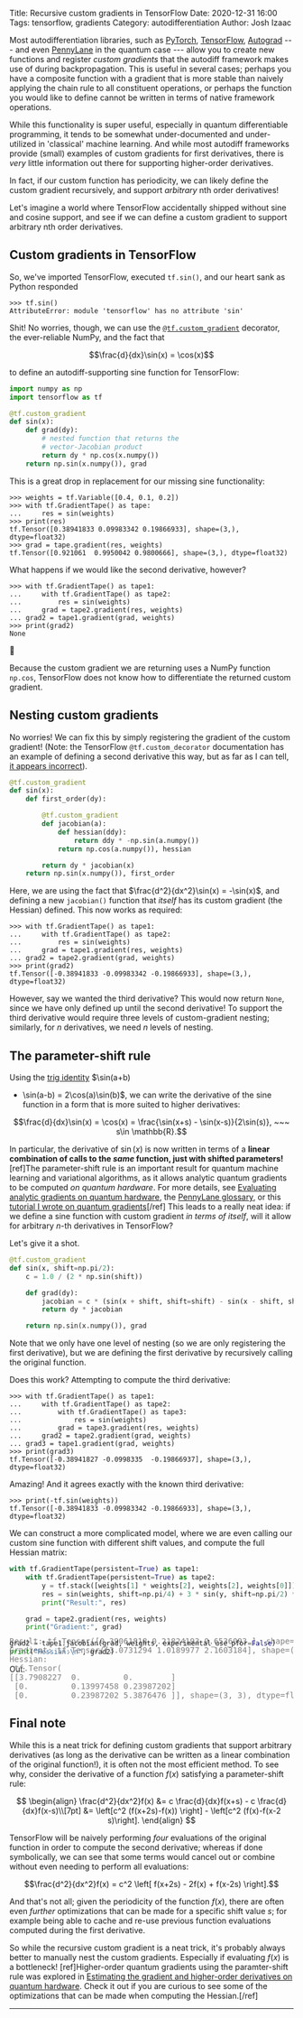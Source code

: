 Title: Recursive custom gradients in TensorFlow
Date: 2020-12-31 16:00
Tags: tensorflow, gradients
Category: autodifferentiation
Author: Josh Izaac

Most autodifferentiation libraries, such as [PyTorch](https://pytorch.org),
[TensorFlow](https://tensorflow.org), [Autograd](https://github.com/HIPS/autograd)
--- and even [PennyLane](https://pennylane.ai) in the quantum case --- allow you to
create new functions and register *custom gradients* that the autodiff framework
makes use of during backpropagation. This is useful in several cases; perhaps you have
a composite function with a gradient that is more stable than naively applying the
chain rule to all constituent operations, or perhaps the function you would like to
define cannot be written in terms of native framework operations.

While this functionality is super useful, especially in quantum differentiable programming,
it tends to be somewhat under-documented and under-utilized in 'classical' machine learning.
And while most autodiff frameworks provide (small) examples of custom gradients for first
derivatives, there is *very* little information out there for supporting higher-order derivatives.

In fact, if our custom function has periodicity, we can likely define the custom
gradient recursively, and support *arbitrary* nth order derivatives!

Let's imagine a world where TensorFlow accidentally shipped without sine and cosine support,
and see if we can define a custom gradient to support arbitrary nth order derivatives.

## Custom gradients in TensorFlow

So, we've imported TensorFlow, executed `tf.sin()`, and our heart sank as Python
responded

```pycon
>>> tf.sin()
AttributeError: module 'tensorflow' has no attribute 'sin'
```

Shit! No worries, though, we can use the
[`@tf.custom_gradient`](https://www.tensorflow.org/api_docs/python/tf/custom_gradient) decorator,
the ever-reliable NumPy, and the fact that

$$\frac{d}{dx}\sin(x) = \cos(x)$$

to define an autodiff-supporting sine function for TensorFlow:

```python
import numpy as np
import tensorflow as tf

@tf.custom_gradient
def sin(x):
    def grad(dy):
        # nested function that returns the
        # vector-Jacobian product
        return dy * np.cos(x.numpy())
    return np.sin(x.numpy()), grad
```

This is a great drop in replacement for our missing sine functionality:


```pycon
>>> weights = tf.Variable([0.4, 0.1, 0.2])
>>> with tf.GradientTape() as tape:
...     res = sin(weights)
>>> print(res)
tf.Tensor([0.38941833 0.09983342 0.19866933], shape=(3,), dtype=float32)
>>> grad = tape.gradient(res, weights)
tf.Tensor([0.921061  0.9950042 0.9800666], shape=(3,), dtype=float32)
```

What happens if we would like the second derivative, however?

```pycon
>>> with tf.GradientTape() as tape1:
...     with tf.GradientTape() as tape2:
...         res = sin(weights)
...     grad = tape2.gradient(res, weights)
... grad2 = tape1.gradient(grad, weights)
>>> print(grad2)
None
```


😬

Because the custom gradient we are returning uses a NumPy function `np.cos`, TensorFlow does not
know how to differentiate the returned custom gradient.

## Nesting custom gradients

No worries! We can fix this by simply registering the gradient of the custom gradient! (Note: the
TensorFlow `@tf.custom_decorator` documentation has an example of defining a second derivative this
way, but as far as I can tell, [it appears
incorrect](https://stackoverflow.com/a/60518214/10958457)).


```python
@tf.custom_gradient
def sin(x):
    def first_order(dy):

        @tf.custom_gradient
        def jacobian(a):
            def hessian(ddy):
                return ddy * -np.sin(a.numpy())
            return np.cos(a.numpy()), hessian

        return dy * jacobian(x)
    return np.sin(x.numpy()), first_order
```

Here, we are using the fact that $\frac{d^2}{dx^2}\sin(x) = -\sin(x)$, and defining
a new `jacobian()` function that *itself* has its custom gradient (the Hessian) defined.
This now works as required:

```pycon
>>> with tf.GradientTape() as tape1:
...     with tf.GradientTape() as tape2:
...         res = sin(weights)
...     grad = tape1.gradient(res, weights)
... grad2 = tape2.gradient(grad, weights)
>>> print(grad2)
tf.Tensor([-0.38941833 -0.09983342 -0.19866933], shape=(3,), dtype=float32)
```

However, say we wanted the third derivative? This would now return `None`, since we have only
defined up until the second derivative! To support the third derivative would
require three levels of custom-gradient nesting; similarly, for $n$ derivatives,
we need $n$ levels of nesting.

## The parameter-shift rule

Using the [trig identity](https://en.wikipedia.org/wiki/List_of_trigonometric_identities) $\sin(a+b)
- \sin(a-b) = 2\cos(a)\sin(b)$, we can write the derivative of the sine function in a form that is
more suited to higher derivatives:

$$\frac{d}{dx}\sin(x) = \cos(x) = \frac{\sin(x+s) - \sin(x-s)}{2\sin(s)}, ~~~ s\in \mathbb{R}.$$

In particular, the derivative of $\sin(x)$ is now written in terms of a **linear combination of
calls to the _same_ function, just with shifted parameters!**[ref]The parameter-shift rule is an
important result for quantum machine learning and variational algorithms, as it allows analytic
quantum gradients to be computed *on quantum hardware*. For more details, see [Evaluating analytic
gradients on quantum hardware](https://arxiv.org/abs/1811.11184), the [PennyLane
glossary](https://pennylane.ai/qml/glossary/parameter_shift.html), or this [tutorial I wrote on
quantum gradients](https://pennylane.ai/qml/demos/tutorial_backprop.html)[/ref] This leads to a
really neat idea: if we define a sine function with custom gradient *in terms of itself*, will it
allow for arbitrary $n$-th derivatives in TensorFlow?

Let's give it a shot.

```python
@tf.custom_gradient
def sin(x, shift=np.pi/2):
    c = 1.0 / (2 * np.sin(shift))

    def grad(dy):
        jacobian = c * (sin(x + shift, shift=shift) - sin(x - shift, shift=shift))
        return dy * jacobian

    return np.sin(x.numpy()), grad
```

Note that we only have one level of nesting (so we are only registering the first derivative),
but we are defining the first derivative by recursively calling the original function.

Does this work? Attempting to compute the third derivative:

```pycon
>>> with tf.GradientTape() as tape1:
...     with tf.GradientTape() as tape2:
...         with tf.GradientTape() as tape3:
...             res = sin(weights)
...         grad = tape3.gradient(res, weights)
...     grad2 = tape2.gradient(grad, weights)
... grad3 = tape1.gradient(grad, weights)
>>> print(grad3)
tf.Tensor([-0.38941827 -0.0998335  -0.19866937], shape=(3,), dtype=float32)
```

Amazing! And it agrees exactly with the known third derivative:

```pycon
>>> print(-tf.sin(weights))
tf.Tensor([-0.38941833 -0.09983342 -0.19866933], shape=(3,), dtype=float32)
```

We can construct a more complicated model, where we are even calling our custom sine
function with different shift values, and compute the full Hessian matrix:

```python
with tf.GradientTape(persistent=True) as tape1:
    with tf.GradientTape(persistent=True) as tape2:
        y = tf.stack([weights[1] * weights[2], weights[2], weights[0]])
        res = sin(weights, shift=np.pi/4) + 3 * sin(y, shift=np.pi/2) ** 2
        print("Result:", res)

    grad = tape2.gradient(res, weights)
    print("Gradient:", grad)

grad2 = tape1.jacobian(grad, weights, experimental_use_pfor=False)
print("Hessian:\n", grad2)
```

<p style="font-italic">Out:</p>
<pre class="ml-5" style="margin-top:-80px; color: grey;">
Result: tf.Tensor([0.39061818 0.21824193 0.6536093 ], shape=(3,), dtype=float32)
Gradient: tf.Tensor([3.0731294 1.0189977 2.1603184], shape=(3,), dtype=float32)
Hessian:
 tf.Tensor(
[[3.7908227  0.         0.        ]
 [0.         0.13997458 0.23987202]
 [0.         0.23987202 5.3876476 ]], shape=(3, 3), dtype=float32)
</pre>

## Final note

While this is a neat trick for defining custom gradients that support arbitrary
derivatives (as long as the derivative can be written as a linear combination
of the original function!), it is often not the most efficient method. To see why,
consider the derivative of a function $f(x)$ satisfying a parameter-shift rule:

$$
\begin{align}
\frac{d^2}{dx^2}f(x) &=  c \frac{d}{dx}f(x+s) - c \frac{d}{dx}f(x-s)\\[7pt]
                        &= \left[c^2 (f(x+2s)-f(x)) \right] - \left[c^2 (f(x)-f(x-2 s)\right].
\end{align}
$$

TensorFlow will be naively performing *four* evaluations of the original function in order
to compute the second derivative; whereas if done symbolically, we can see that some
terms would cancel out or combine without even needing to perform all evaluations:


$$\frac{d^2}{dx^2}f(x) = c^2 \left[ f(x+2s) - 2f(x) + f(x-2s) \right].$$

And that's not all; given the periodicity of the function $f(x)$, there are often even *further*
optimizations that can be made for a specific shift value $s$; for example
being able to cache and re-use previous function evaluations computed during the
first derivative.

So while the recursive custom gradient is a neat trick, it's probably always better to manually nest
the custom gradients. Especially if evaluating $f(x)$ is a bottleneck! [ref]Higher-order quantum
gradients using the paramter-shift rule was explored in [Estimating the gradient and higher-order
derivatives on quantum hardware](https://arxiv.org/abs/2008.06517). Check it out if you are curious
to see some of the optimizations that can be made when computing the Hessian.[/ref]

---
